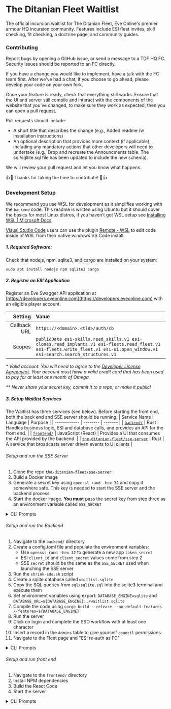 # The Ditanian Fleet Waitlist
The official incursion waitlist for The Ditanian Fleet, Eve Online's premier armour HQ incursion community. Features include ESI fleet invites, skill checking, fit checking, a doctrine page, and community guides. 


### Contributing
Report bugs by opening a GitHub issue, or send a message to a TDF HQ FC. Security issues should be reported to an FC directly. 

If you have a change you would like to implement, have a talk with the FC team first. After we've had a chat, if you choose to go ahead, please develop your code on your own fork. 

Once your feature is ready, check that everything still works. Ensure that the UI and server still compile and interact with the components of the website that you've changed, to make sure they work as expected, then you can open a pull request. 

Pull requests should include:
- A short title that describes the change (e.g., Added readme /w installation instructions)
- An optional description that provides more context (if applicable), including any mandatory actions that other developers will need to undertake (e.g., Drop and recreate the Announcments table. The sql/sqllite.sql file has been updated to include the new schema).

We will review your pull request and let you know what happens. 

👍🎉 Thanks for taking the time to contribute! 🎉👍

### Development Setup
We recommend you use WSL for development as it simplifies working with the `backend` code. This readme is written using Ubuntu but it should cover the basics for most Linux distros, if you haven't got WSL setup see [Installing WSL | Microsoft Docs](https://docs.microsoft.com/en-us/windows/wsl/install).

[Visual Studio Code](https://code.visualstudio.com/) users can use the plugin [Remote - WSL](https://marketplace.visualstudio.com/items?itemName=ms-vscode-remote.remote-wsl) to edit  code inside of WSL from their native windows VS Code install.


##### 1. Required Software: 
Check that nodejs, npm, sqlite3, and cargo are installed on your system: 
```
sudo apt install nodejs npm sqlite3 cargo
```

##### 2. Register an ESI Application
Register an Eve Swagger API application at [https://developers.eveonline.com](https://developers.eveonline.com) with an eligible player account.

| Setting      | Value |
| ---: | :---  |
| Callback URL | `https://<domain>.<tld>/auth/cb` |
| Scopes       | `publicData esi-skills.read_skills.v1 esi-clones.read_implants.v1 esi-fleets.read_fleet.v1 esi-fleets.write_fleet.v1 esi-ui.open_window.v1 esi-search.search_structures.v1` |

 _* Valid account: You will need to agree to the [Developer License Agreement](https://developers.eveonline.com/license-agreement). Your account must have a valid credit card that has been used to pay for at least one month of Omega._

 _*\* Never share your secret key, commit it to a repo, or make it public!_

##### 3. Setup Waitlist Services
The Waitlist has three services (see below). Before starting the front end, both the back end and SSE server should be running. 
| Service Name | Language |  Purpose | 
| ------------ | -------- | ------- |
| [`backend/`](./tree/main/backend) | Rust | Handles business logic, ESI and database calls, and provides an API for the front end. |
| [`frontend/`](./tree/main/frontend) | JavaScript (React) | Provides a UI that consumes the API provided by the backend. |
| [`the-ditanian-fleet/sse-server`](/the-ditanian-fleet/sse-server) | Rust | A service that broadcasts server driven events to UI clients |


###### Setup and run the SSE Server
1. Clone the repo [`the-ditanian-fleet/sse-server`](/the-ditanian-fleet/sse-server)
2. Build a Docker image
3. Generate a secret key using `openssl rand -hex 32` and copy it somewhere safe. This key is needed to start the SSE server and the backend process
4. Start the docker image. **You must** pass the secret key from step three as an environment variable called `SSE_SECRET`

<details>
   <summary>CLI Prompts</summary>
   
   ```
   git clone https://github.com/the-ditanian-fleet/sse-server
   docker build . -t tdf/sse
   openssl rand -hex 32
   docker run --env SSE_SECRET=<secret> tdf/sse
   ```
</details>

###### Setup and run the Backend
1. Navigate to the `backend/` directory
2. Create a config.toml file and populate the environment variables:
   * Use `openssl rand -hex 32` to generate a new app `token_secret`
   * ESI `client_id` and `client_secret` values come from step 2
   * SSE `secret` should be the same as the `SSE_SECRET` used when launching the SSE server
3. Run the `shrink-sde.sh` script
4. Create a sqlite database called `waitlist.sqlite`
5. Copy the SQL queries from `sql/sqlite.sql` into the sqlite3 terminal and execute them
6. Set environment variables using export: `DATABASE_ENGINE=sqlite` and `DATABASE_URL=${DATABASE_ENGINE}:./waitlist.sqlite` 
7. Compile the code using `cargo build --release --no-default-features --features=${DATABASE_ENGINE}`
8. Run the server
9. Click on login and complete the SSO workflow with at least one character
10. Insert a record in the `Admins` table to give yourself `council` permissions
11. Navigate to the Fleet page and "ESI re-auth as FC"

<details>
   <summary>CLI Prompts</summary>
   
   ```
   # Setup app (steps 1-3)
   cd backend/
   cp config.example.toml config.toml & nano config.toml
   sh shrink-sde.sh

   # Setup Database (step 4-5)
   sqlite3 waitlist.sqlite
   .database
   ## Copy the SQL queries from `sql/sqlite.sql` here and press Enter
   ## Quit the shell using Ctrl+D
   
   # Start backend (step 6-8)
   export DATABASE_ENGINE=sqlite
   export DATABASE_URL=sqlite:./waitlist.sqlite
   cargo build --release --no-default-features --features=sqlite
   cargo run

   # Final things (step 9-11)
   sqlite3 waitlist.sqlite
   INSERT INTO Admins (<character_id>, 'council');
   ## Quit the shell using Ctrl+D
   npm run start
   ```
</details>


###### Setup and run front end
1. Navigate to the `frontend/` directory
2. Install NPM dependencies
2. Build the React Code
3. Start the server

<details>
   <summary>CLI Prompts</summary>
   
   ```
   cd frontend/
   npm install
   npm run build
   npm run start
   ```
</details>
